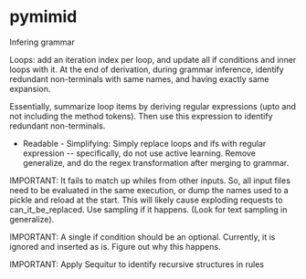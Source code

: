 # pymimid

Infering grammar

Loops: add an iteration index per loop, and update all if conditions and inner loops with it. At the end of derivation, during grammar inference, identify redundant non-terminals with same names, and having exactly same expansion.

Essentially, summarize loop items by deriving regular expressions (upto and not
including the method tokens). Then use this expression to identify redundant
non-terminals.

- Readable - Simplifying: Simply replace loops and ifs with regular expression
  -- specifically, do not use active learning. Remove generalize, and do the
  regex transformation after merging to grammar.


IMPORTANT: It fails to match up whiles from other inputs. So, all input files
need to be evaluated in the same execution, or dump the names used to a pickle
and reload at the start. This will likely cause exploding requests to
can_it_be_replaced. Use sampling if it happens. (Look for text sampling in generalize).

IMPORTANT: A single if condition should be an optional.  Currently, it is
ignored and inserted as is. Figure out why this happens.

IMPORTANT: Apply Sequitur to identify recursive structures in rules

